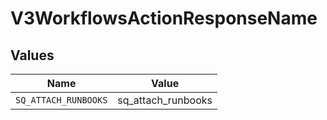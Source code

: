 # V3WorkflowsActionResponseName


## Values

| Name                 | Value                |
| -------------------- | -------------------- |
| `SQ_ATTACH_RUNBOOKS` | sq_attach_runbooks   |